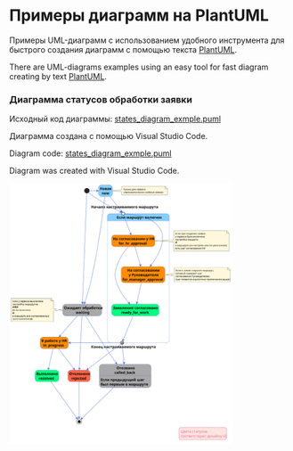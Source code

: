 # Примеры диаграмм на PlantUML
Примеры UML-диаграмм с использованием удобного инструмента для быстрого создания диаграмм с помощью текста [PlantUML](https://plantuml.com/ru/).

There are UML-diagrams examples using an easy tool for fast diagram creating by text [PlantUML](https://plantuml.com/).

### Диаграмма статусов обработки заявки
Исходный код диаграммы: [states_diagram_exmple.puml](https://github.com/okunev-e/plantuml_examples/blob/main/states_diagram_exmple.puml)

Диаграмма создана с помощью Visual Studio Code.

Diagram code: [states_diagram_exmple.puml](https://github.com/okunev-e/plantuml_examples/blob/main/states_diagram_exmple.puml)

Diagram was created with Visual Studio Code.

<img src="https://github.com/okunev-e/plantuml_examples/blob/main/request_statuses_example.svg" width="400"/>
